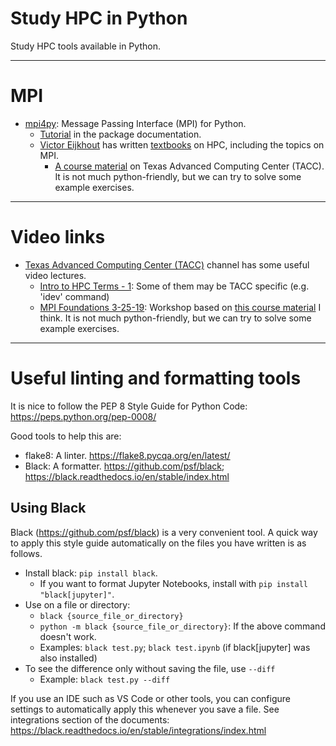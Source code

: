# Study HPC in Python
Study HPC tools available in Python.


---

# MPI
* <a href="https://mpi4py.readthedocs.io/en/stable/intro.html">mpi4py</a>: Message Passing Interface (MPI) for Python.
  * <a href="https://mpi4py.readthedocs.io/en/stable/tutorial.html">Tutorial</a> in the package documentation.
  * <a href="https://www.eijkhout.net/home/landing-page.html">Victor Eijkhout</a> has written <a href="https://theartofhpc.com/">textbooks</a> on HPC, including the topics on MPI.
    * <a href="https://web.corral.tacc.utexas.edu/CompEdu/pdf/pcse/mpi_course.pdf">A course material</a> on Texas Advanced Computing Center (TACC). It is not much python-friendly, but we can try to solve some example exercises.

---

# Video links
* <a href="https://www.youtube.com/@texasadvancedcomputingcent1015">Texas Advanced Computing Center (TACC)</a> channel has some useful video lectures.
  * <a href="https://youtu.be/R4e4iKoB0t4">Intro to HPC Terms - 1</a>: Some of them may be TACC specific (e.g. 'idev' command)
  * <a href="https://youtu.be/fHo5FXOnLTU">MPI Foundations 3-25-19</a>: Workshop based on <a href="https://web.corral.tacc.utexas.edu/CompEdu/pdf/pcse/mpi_course.pdf">this course material</a> I think. It is not much python-friendly, but we can try to solve some example exercises.

---

# Useful linting and formatting tools
It is nice to follow the PEP 8 Style Guide for Python Code: https://peps.python.org/pep-0008/

Good tools to help this are:
* flake8: A linter. https://flake8.pycqa.org/en/latest/
* Black: A formatter. https://github.com/psf/black; https://black.readthedocs.io/en/stable/index.html

## Using Black
Black (https://github.com/psf/black) is a very convenient tool. A quick way to apply this style guide automatically on the files you have written is as follows.
* Install black: `pip install black`.
    * If you want to format Jupyter Notebooks, install with `pip install "black[jupyter]"`.
* Use on a file or directory:
    *  `black {source_file_or_directory}`
    * `python -m black {source_file_or_directory}`: If the above command doesn't work.
    * Examples: `black test.py`; `black test.ipynb` (if black[jupyter] was also installed)
* To see the difference only without saving the file, use `--diff`
    * Example: `black test.py --diff`

If you use an IDE such as VS Code or other tools, you can configure settings to automatically apply this whenever you save a file. See integrations section of the documents: https://black.readthedocs.io/en/stable/integrations/index.html
